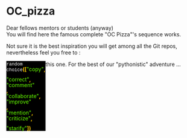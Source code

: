 # OC_pizza

Dear fellows mentors or students (anyway)<br>
You will find here the famous complete "OC Pizza"'s sequence works.

Not sure it is the best inspiration you will get among all the Git repos, nevertheless feel you free to :
<span>	<div style="float: left; white-space: pre; line-height: 1; background: #000000; "><span style="font-family: 'Courier New';font-size: 9pt;color: #FFFFFF;">random</span><span style="font-weight: bold; color: #FFCC00;">
	</span><span style="font-family: 'Courier New';font-size: 9pt;color: #FFFFFF;">choice</span><span style="font-weight: bold; color: #FFCC00;">([</span><span style="color: #66FF00">"copy"</span><span style="font-weight: bold; color: #FFCC00;">,
	</span><span style="font-family: 'Courier New';font-size: 9pt;color: #FFFFFF;"> </span><span style="color: #66FF00">"correct"</span><span style="font-weight: bold; color: #FFCC00;">,</span><span style="font-family: 'Courier New';font-size: 9pt;color: #FFFFFF;"> </span><span style="color: #66FF00">"comment"</span>
	<span style="font-weight: bold; color: #FFCC00;">,</span><span style="font-family: 'Courier New';font-size: 9pt;color: #FFFFFF;">
	</span><span style="color: #66FF00">"collaborate"</span><span style="font-weight: bold; color: #FFCC00;">,</span><span style="font-family: 'Courier New';font-size: 9pt;color: #FFFFFF;"> </span><span style="color: #66FF00">"improve"</span>
	<span style="font-weight: bold; color: #FFCC00;">,</span><span style="font-family: 'Courier New';font-size: 9pt;color: #FFFFFF;">
	</span><span style="color: #66FF00">"mention"</span><span style="font-weight: bold; color: #FFCC00;">,</span><span style="font-family: 'Courier New';font-size: 9pt;color: #FFFFFF;"> </span><span style="color: #66FF00">"criticize"</span><span style="font-weight: bold; color: #FFCC00;">,
	</span><span style="font-family: 'Courier New';font-size: 9pt;color: #FFFFFF;"> </span><span style="color: #66FF00">"starify"</span><span style="font-weight: bold; color: #FFCC00;">])</span></div>
</span>
    this one. 
For the best of our "pythonistic" adventure ...
